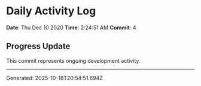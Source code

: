# Daily Activity Log

**Date**: Thu Dec 10 2020
**Time**: 2:24:51 AM
**Commit**: 4

## Progress Update

This commit represents ongoing development activity.

---
Generated: 2025-10-18T20:54:51.694Z
